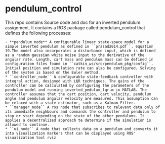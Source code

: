 pendulum_control
================

This repo contains Source code and doc for an inverted pendulum assignment. It contains a ROS package called pendulum_control that defines the following processes:

	- **pendulum_node** A configurable linear state-space model for a simple inverted pendulum as defined in ``prasad2014.pdf``, equation 19.The model also incorporates a disturbance input, which is defined as a random gaussian white noise input to the derivative of the angular rate. Length, cart mass and pendulum mass can be defined in configuration files found in ``catkin_ws/src/pendulum_pkg/config``. Initial position and simulation rate can also be configured. Solving of the system is based on the Euler method.
	* ``controller_node`` A configurable state-feedback controller with integral action, designed with LQR techniques. The gains of the controller can be calculated by configuring the parameters of the pendulum model and running inverted_pedulum_lqr.m in MATLAB. The controller assumes that the cart position, cart velocity, pendulum angle and pendulum angular velocity are measured. This assumption can be relaxed with a state estimator, such as a Kalman Filter.
	* ``manager_node`` A ros node that subscribes to relevant data only of its immediate neighbours and commands the controller and pendulum to stop or start depending on the state of the other pendulums. It applies a decentralized approach te determine if the simulation is allowed to continue.
	* ``ui_node`` A node that collects data on a pendulum and converts it into visualization markers that can be displayed using ROS' visualization tool rviz
